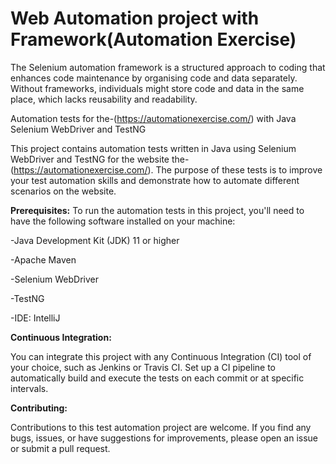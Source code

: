 # Web Automation project with Framework(Automation Exercise)
The Selenium automation framework is a structured approach to coding that enhances code maintenance by organising code and data separately. Without frameworks, individuals might store code and data in the same place, which lacks reusability and readability.

Automation tests for the-(https://automationexercise.com/) with Java Selenium WebDriver and TestNG

This project contains automation tests written in Java using Selenium WebDriver and TestNG for the website the-(https://automationexercise.com/). The purpose of these tests is to improve your test automation skills and demonstrate how to automate different scenarios on the website.

**Prerequisites:**
To run the automation tests in this project, you'll need to have the following software installed on your machine:

-Java Development Kit (JDK) 11 or higher

-Apache Maven

-Selenium WebDriver

-TestNG

-IDE: IntelliJ


**Continuous Integration:**

You can integrate this project with any Continuous Integration (CI) tool of your choice, such as Jenkins or Travis CI. Set up a CI pipeline to automatically build and execute the tests on each commit or at specific intervals.
 
**Contributing:**

Contributions to this test automation project are welcome. If you find any bugs, issues, or have suggestions for improvements, please open an issue or submit a pull request.
